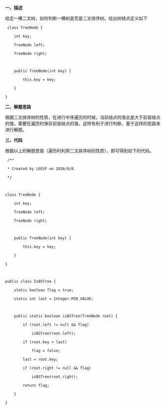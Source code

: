 **一、描述**

给定一棵二叉树，如何判断一棵树是否是二叉排序树。给出树结点定义如下

    
    
     class TreeNode {
        int key;
        TreeNode left;
        TreeNode right;
    
        public TreeNode(int key) {
            this.key = key;
        }
    }

**二、解题思路**

根据二叉排序树的性质，在进行中序遍历的时候，当前结点的值总是大于前驱结点的值，需要在遍历时保存前驱结点的值，这样有利于进行判断，基于这样的思路来进行解题。

**三、代码**

根据以上的解题思路（遍历时利用二叉排序树的性质），即可得到如下的代码。

    
    
     /**
     * Created by LEESF on 2016/9/8.
     */
    
    class TreeNode {
        int key;
        TreeNode left;
        TreeNode right;
    
        public TreeNode(int key) {
            this.key = key;
        }
    }
    
    public class IsBSTree {
        static boolean flag = true;
        static int last = Integer.MIN_VALUE;
    
        public static boolean isBSTree(TreeNode root) {
            if (root.left != null && flag)
                isBSTree(root.left);
            if (root.key < last)
                flag = false;
            last = root.key;
            if (root.right != null && flag)
                isBSTree(root.right);
            return flag;
        }
    }

